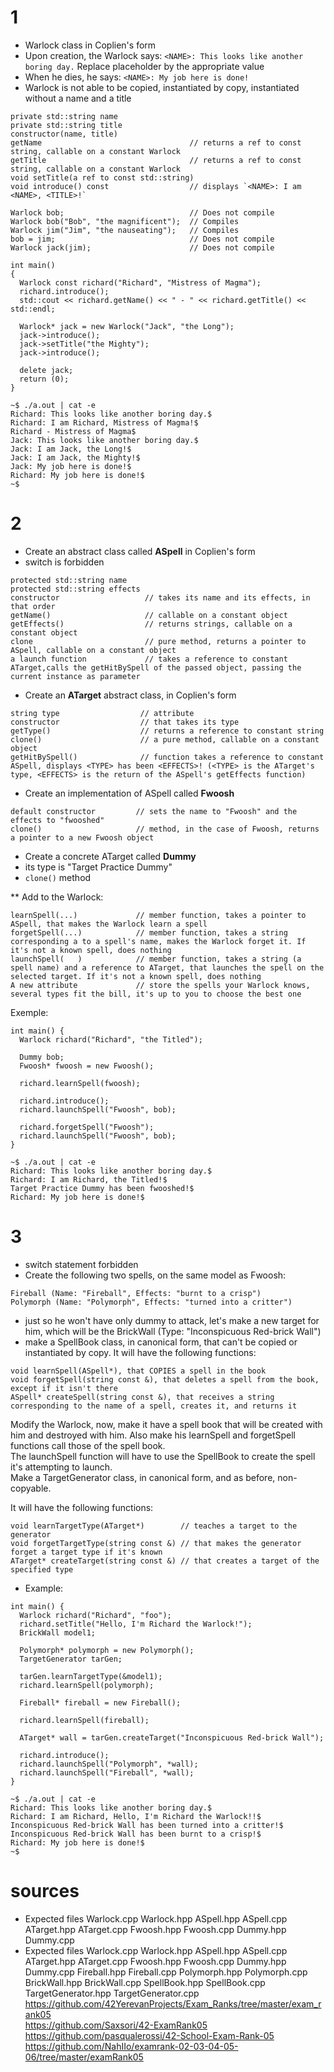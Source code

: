# 1
* Warlock class in Coplien's form 
* Upon creation, the Warlock says: `<NAME>: This looks like another boring day.` Replace placeholder <NAME> by the appropriate value
* When he dies, he says: `<NAME>: My job here is done!`  
* Warlock is not able to be copied, instantiated by copy, instantiated without a name and a title
```
private std::string name                         
private std::string title                         
constructor(name, title)
getName                                 // returns a ref to const string, callable on a constant Warlock
getTitle                                // returns a ref to const string, callable on a constant Warlock
void setTitle(a ref to const std::string)
void introduce() const                  // displays `<NAME>: I am <NAME>, <TITLE>!`
```
```
Warlock bob;                            // Does not compile
Warlock bob("Bob", "the magnificent");  // Compiles
Warlock jim("Jim", "the nauseating");   // Compiles
bob = jim;                              // Does not compile
Warlock jack(jim);                      // Does not compile
```
```
int main()
{
  Warlock const richard("Richard", "Mistress of Magma");
  richard.introduce();
  std::cout << richard.getName() << " - " << richard.getTitle() << std::endl;

  Warlock* jack = new Warlock("Jack", "the Long");
  jack->introduce();
  jack->setTitle("the Mighty");
  jack->introduce();

  delete jack;
  return (0);
}

~$ ./a.out | cat -e
Richard: This looks like another boring day.$
Richard: I am Richard, Mistress of Magma!$
Richard - Mistress of Magma$
Jack: This looks like another boring day.$
Jack: I am Jack, the Long!$
Jack: I am Jack, the Mighty!$
Jack: My job here is done!$
Richard: My job here is done!$
~$
```
# 2
* Create an abstract class called **ASpell** in Coplien's form
* switch is forbidden
```
protected std::string name
protected std::string effects
constructor                   // takes its name and its effects, in that order
getName()                     // callable on a constant object
getEffects()                  // returns strings, callable on a constant object
clone                         // pure method, returns a pointer to ASpell, callable on a constant object
a launch function             // takes a reference to constant ATarget,calls the getHitBySpell of the passed object, passing the current instance as parameter
```

* Create an **ATarget** abstract class, in Coplien's form
```
string type                  // attribute
constructor                  // that takes its type
getType()                    // returns a reference to constant string
clone()                      // a pure method, callable on a constant object
getHitBySpell()              // function takes a reference to constant ASpell, displays <TYPE> has been <EFFECTS>! (<TYPE> is the ATarget's type, <EFFECTS> is the return of the ASpell's getEffects function)
```

* Create an implementation of ASpell called **Fwoosh**
```
default constructor         // sets the name to "Fwoosh" and the effects to "fwooshed"
clone()                     // method, in the case of Fwoosh, returns a pointer to a new Fwoosh object
```

* Create a concrete ATarget called **Dummy**
* its type is "Target Practice Dummy"
* `clone()` method

** Add to the Warlock: 
```
learnSpell(...)             // member function, takes a pointer to ASpell, that makes the Warlock learn a spell
forgetSpell(...)            // member function, takes a string corresponding a to a spell's name, makes the Warlock forget it. If it's not a known spell, does nothing
launchSpell(   )            // member function, takes a string (a spell name) and a reference to ATarget, that launches the spell on the selected target. If it's not a known spell, does nothing
A new attribute             // store the spells your Warlock knows, several types fit the bill, it's up to you to choose the best one 
```

Exemple:
```
int main() {
  Warlock richard("Richard", "the Titled");

  Dummy bob;
  Fwoosh* fwoosh = new Fwoosh();

  richard.learnSpell(fwoosh);

  richard.introduce();
  richard.launchSpell("Fwoosh", bob);

  richard.forgetSpell("Fwoosh");
  richard.launchSpell("Fwoosh", bob);
}

~$ ./a.out | cat -e
Richard: This looks like another boring day.$
Richard: I am Richard, the Titled!$
Target Practice Dummy has been fwooshed!$
Richard: My job here is done!$
```

# 3
* switch statement forbidden
* Create the following two spells, on the same model as Fwoosh:
```
Fireball (Name: "Fireball", Effects: "burnt to a crisp")
Polymorph (Name: "Polymorph", Effects: "turned into a critter")
```
* just so he won't have only dummy to attack, let's make a new target for him, which will be the BrickWall (Type: "Inconspicuous Red-brick Wall")
* make a SpellBook class, in canonical form, that can't be copied or instantiated by copy. It will have the following functions:
```
void learnSpell(ASpell*), that COPIES a spell in the book
void forgetSpell(string const &), that deletes a spell from the book, except if it isn't there
ASpell* createSpell(string const &), that receives a string corresponding to the name of a spell, creates it, and returns it
```
Modify the Warlock, now, make it have a spell book that will be created with him and destroyed with him. Also make his learnSpell and forgetSpell functions call those of the spell book.  
The launchSpell function will have to use the SpellBook to create the spell it's attempting to launch.  
Make a TargetGenerator class, in canonical form, and as before, non-copyable.

It will have the following functions:
```
void learnTargetType(ATarget*)        // teaches a target to the generator
void forgetTargetType(string const &) // that makes the generator forget a target type if it's known
ATarget* createTarget(string const &) // that creates a target of the specified type
```
* Example:
```
int main() {
  Warlock richard("Richard", "foo");
  richard.setTitle("Hello, I'm Richard the Warlock!");
  BrickWall model1;

  Polymorph* polymorph = new Polymorph();
  TargetGenerator tarGen;

  tarGen.learnTargetType(&model1);
  richard.learnSpell(polymorph);

  Fireball* fireball = new Fireball();

  richard.learnSpell(fireball);

  ATarget* wall = tarGen.createTarget("Inconspicuous Red-brick Wall");

  richard.introduce();
  richard.launchSpell("Polymorph", *wall);
  richard.launchSpell("Fireball", *wall);
}

~$ ./a.out | cat -e
Richard: This looks like another boring day.$
Richard: I am Richard, Hello, I'm Richard the Warlock!!$
Inconspicuous Red-brick Wall has been turned into a critter!$
Inconspicuous Red-brick Wall has been burnt to a crisp!$
Richard: My job here is done!$
~$
```

# sources
* Expected files Warlock.cpp Warlock.hpp ASpell.hpp ASpell.cpp ATarget.hpp ATarget.cpp Fwoosh.hpp Fwoosh.cpp Dummy.hpp Dummy.cpp
* Expected files Warlock.cpp Warlock.hpp ASpell.hpp ASpell.cpp ATarget.hpp ATarget.cpp Fwoosh.hpp Fwoosh.cpp Dummy.hpp Dummy.cpp Fireball.hpp Fireball.cpp Polymorph.hpp Polymorph.cpp BrickWall.hpp BrickWall.cpp SpellBook.hpp SpellBook.cpp TargetGenerator.hpp TargetGenerator.cpp
https://github.com/42YerevanProjects/Exam_Ranks/tree/master/exam_rank05  
https://github.com/Saxsori/42-ExamRank05  
https://github.com/pasqualerossi/42-School-Exam-Rank-05  
https://github.com/NahIIo/examrank-02-03-04-05-06/tree/master/examRank05  
